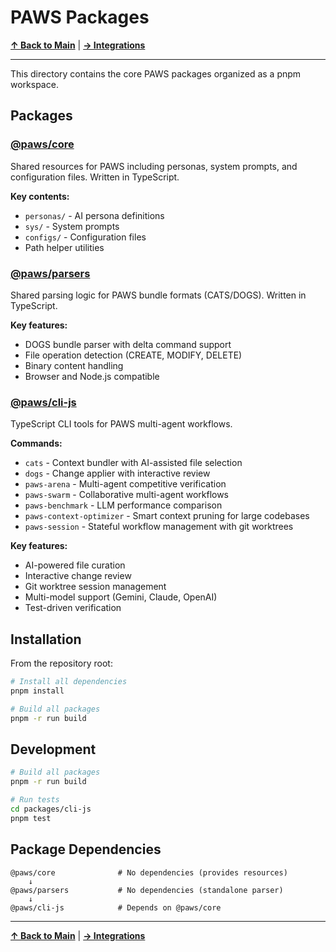 # PAWS Packages

**[↑ Back to Main](../README.md)** | **[→ Integrations](../integrations/README.md)**

---

This directory contains the core PAWS packages organized as a pnpm workspace.

## Packages

### [@paws/core](core/README.md)
Shared resources for PAWS including personas, system prompts, and configuration files. Written in TypeScript.

**Key contents:**
- `personas/` - AI persona definitions
- `sys/` - System prompts
- `configs/` - Configuration files
- Path helper utilities

### [@paws/parsers](parsers/)
Shared parsing logic for PAWS bundle formats (CATS/DOGS). Written in TypeScript.

**Key features:**
- DOGS bundle parser with delta command support
- File operation detection (CREATE, MODIFY, DELETE)
- Binary content handling
- Browser and Node.js compatible

### [@paws/cli-js](cli-js/README.md)
TypeScript CLI tools for PAWS multi-agent workflows.

**Commands:**
- `cats` - Context bundler with AI-assisted file selection
- `dogs` - Change applier with interactive review
- `paws-arena` - Multi-agent competitive verification
- `paws-swarm` - Collaborative multi-agent workflows
- `paws-benchmark` - LLM performance comparison
- `paws-context-optimizer` - Smart context pruning for large codebases
- `paws-session` - Stateful workflow management with git worktrees

**Key features:**
- AI-powered file curation
- Interactive change review
- Git worktree session management
- Multi-model support (Gemini, Claude, OpenAI)
- Test-driven verification

## Installation

From the repository root:

```bash
# Install all dependencies
pnpm install

# Build all packages
pnpm -r run build
```

## Development

```bash
# Build all packages
pnpm -r run build

# Run tests
cd packages/cli-js
pnpm test
```

## Package Dependencies

```
@paws/core              # No dependencies (provides resources)
    ↓
@paws/parsers           # No dependencies (standalone parser)
    ↓
@paws/cli-js            # Depends on @paws/core
```

---

**[↑ Back to Main](../README.md)** | **[→ Integrations](../integrations/README.md)**
